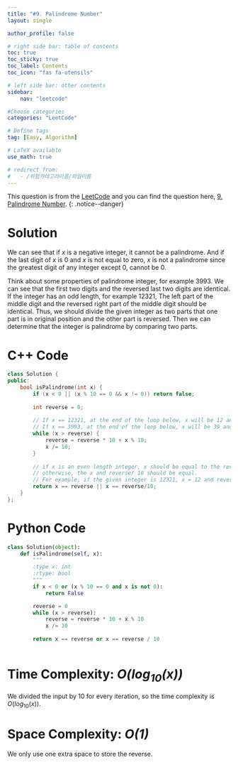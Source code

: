 ```yaml
---
title: "#9. Palindrome Number"
layout: single

author_profile: false

# right side bar: table of contents
toc: true
toc_sticky: true
toc_label: Contents
toc_icon: "fas fa-utensils"

# left side bar: other contents
sidebar:
    nav: "leetcode"

#Choose categories
categories: "LeetCode"

# Define tags
tag: [Easy, Algorithm]

# LaTeX available
use_math: true

# redirect_from:
#   - /위험카테고리이름/파일이름
---
```


This question is from the [LeetCode](https://leetcode.com) and you can find the question here, [9. Palindrome Number](https://leetcode.com/problems/palindrome-number/).
{: .notice--danger}

# Solution
We can see that if $x$ is a negative integer, it cannot be a palindrome. And if the last digit of $x$ is $0$ and $x$ is not equal to zero, $x$ is not a palindrome since the greatest digit of any integer except $0$, cannot be $0$.

Think about some properties of palindrome integer, for example 3993. We can see that the first two digits and the reversed last two digits are identical. If the integer has an odd length, for example 12321, The left part of the middle digit and the reversed right part of the middle digit should be identical. Thus, we should divide the given integer as two parts that one part is in original position and the other part is reversed. Then we can determine that the integer is palindrome by comparing two parts.

# C++ Code
```c++
class Solution {
public:
    bool isPalindrome(int x) {
        if (x < 0 || (x % 10 == 0 && x != 0)) return false;
        
        int reverse = 0;
        
        // If x == 12321, at the end of the loop below, x will be 12 and the reverse will be 123
        // If x == 3993, at the end of the loop below, x will be 39 and the reverse will be 39
        while (x > reverse) {
            reverse = reverse * 10 + x % 10;
            x /= 10;
        }
        
        // if x is an even length integer, x should be equal to the reverse.
        // otherwise, the x and reverse/ 10 should be equal.
        // For example, if the given integer is 12321, x = 12 and reverse/10 = 12.
        return x == reverse || x == reverse/10;
    }
};
```

# Python Code
~~~python
class Solution(object):
    def isPalindrome(self, x):
        """
        :type x: int
        :rtype: bool
        """
        if x < 0 or (x % 10 == 0 and x is not 0):
            return False

        reverse = 0
        while (x > reverse):
            reverse = reverse * 10 + x % 10
            x /= 10
        
        return x == reverse or x == reverse / 10
        
~~~

# Time Complexity: *$O(log_{10}(x))$*
We divided the input by 10 for every iteration, so the time complexity is $O(log_{10}(x))$.

# Space Complexity: *$O(1)$*
We only use one extra space to store the reverse.
